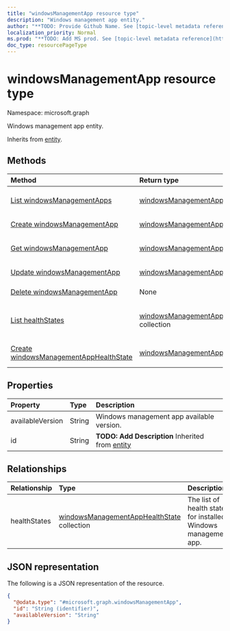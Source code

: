 ```yaml
---
title: "windowsManagementApp resource type"
description: "Windows management app entity."
author: "**TODO: Provide Github Name. See [topic-level metadata reference](https://msgo.azurewebsites.net/add/document/guidelines/metadata.html#topic-level-metadata)**"
localization_priority: Normal
ms.prod: "**TODO: Add MS prod. See [topic-level metadata reference](https://msgo.azurewebsites.net/add/document/guidelines/metadata.html#topic-level-metadata)**"
doc_type: resourcePageType
---
```


# windowsManagementApp resource type

Namespace: microsoft.graph



Windows management app entity.


Inherits from [entity](../resources/entity.md).

## Methods
|Method|Return type|Description|
|:---|:---|:---|
|[List windowsManagementApps](../api/windowsmanagementapp-list.md)|[windowsManagementApp](../resources/windowsmanagementapp.md) collection|Get a list of the [windowsManagementApp](../resources/windowsmanagementapp.md) objects and their properties.|
|[Create windowsManagementApp](../api/windowsmanagementapp-create.md)|[windowsManagementApp](../resources/windowsmanagementapp.md)|Create a new [windowsManagementApp](../resources/windowsmanagementapp.md) object.|
|[Get windowsManagementApp](../api/windowsmanagementapp-get.md)|[windowsManagementApp](../resources/windowsmanagementapp.md)|Read the properties and relationships of a [windowsManagementApp](../resources/windowsmanagementapp.md) object.|
|[Update windowsManagementApp](../api/windowsmanagementapp-update.md)|[windowsManagementApp](../resources/windowsmanagementapp.md)|Update the properties of a [windowsManagementApp](../resources/windowsmanagementapp.md) object.|
|[Delete windowsManagementApp](../api/windowsmanagementapp-delete.md)|None|Deletes a [windowsManagementApp](../resources/windowsmanagementapp.md) object.|
|[List healthStates](../api/windowsmanagementapp-list-healthstates.md)|[windowsManagementAppHealthState](../resources/windowsmanagementapphealthstate.md) collection|Get the windowsManagementAppHealthState resources from the healthStates navigation property.|
|[Create windowsManagementAppHealthState](../api/windowsmanagementapp-post-healthstates.md)|[windowsManagementAppHealthState](../resources/windowsmanagementapphealthstate.md)|Create a new windowsManagementAppHealthState object.|

## Properties
|Property|Type|Description|
|:---|:---|:---|
|availableVersion|String|Windows management app available version.|
|id|String|**TODO: Add Description** Inherited from [entity](../resources/entity.md)|

## Relationships
|Relationship|Type|Description|
|:---|:---|:---|
|healthStates|[windowsManagementAppHealthState](../resources/windowsmanagementapphealthstate.md) collection|The list of health states for installed Windows management app.|

## JSON representation
The following is a JSON representation of the resource.
<!-- {
  "blockType": "resource",
  "keyProperty": "id",
  "@odata.type": "microsoft.graph.windowsManagementApp",
  "baseType": "microsoft.graph.entity",
  "openType": false
}
-->
``` json
{
  "@odata.type": "#microsoft.graph.windowsManagementApp",
  "id": "String (identifier)",
  "availableVersion": "String"
}
```

